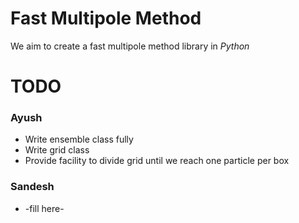 <h1>Fast Multipole Method</h1>
We aim to create a fast multipole method library in <em>Python</em>

<h1>TODO</h1>

<h3>Ayush</h3>
<ul>
	<li>
		Write ensemble class fully
	</li>
	<li>
		Write grid class
	</li>
	<li>
		Provide facility to divide grid until we reach one particle per box
	</li>
</ul>

<h3>Sandesh</h3>
<ul>
	<li>
		-fill here-
	</li>
</ul>
